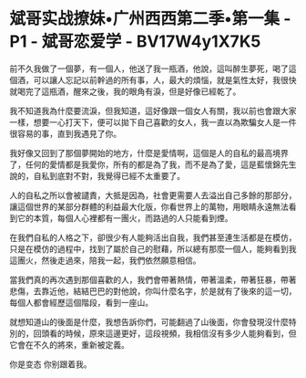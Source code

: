 # 斌哥实战撩妹•广州西西第二季•第一集 - P1 - 斌哥恋爱学 - BV17W4y1X7K5

前不久我做了一個夢，有一個人，他送了我一瓶酒，他說，這叫醉生夢死，喝了這個酒，可以讓人忘記以前幹過的所有事，人，最大的煩惱，就是氣性太好，我很快就喝完了這瓶酒，醒來之後，我的眼角有淚，但是好像已經乾了。

我不知道我為什麼要流淚，但我知道，這好像跟一個女人有關，我以前也會跟大家一樣，想要一心打天下，便可以拋下自己喜歡的女人，我一直以為欺騙女人是一件很容易的事，直到我遇見了你。

我好像又回到了那個夢開始的地方，什麼是愛情啊，這個是人的自私的最高境界了，任何的愛情都是我愛你，所有的都是為了我，而不是為了愛，這是藍懷錦先生說的，自私到底對不對，我覺得已經不太重要了。

人的自私之所以會被譴責，大抵是因為，社會更需要人去溢出自己多餘的那部分，讓這個世界的某部分群體的利益最大化版，你看世界上的萬物，用眼睛永遠無法看到它的本質，每個人心裡都有一團火，而路過的人只能看到煙。

在我們自私的人格之下，卻很少有人能夠活出自我，我們甚至連生活都是在模仿，只是在模仿的過程中，找到了屬於自己的慰藉，所以總有那麼一個人，能夠看到我這團火，然後走過來，陪我一起，我們依然願意相信。

當我們真的再次遇到那個喜歡的人，我們會帶著熱情，帶著溫柔，帶著狂暴，帶著悲傷，去靠近他，結結巴巴的對他說，你叫什麼名字，於是就有了後來的這一切，每個人都會經歷這個階段，看到一座山。

就想知道山的後面是什麼，我想告訴你們，可能翻過了山後面，你會發現沒什麼特別的，回頭看的時候，原來這邊更好，這段視頻，我相信沒有多少人能夠看到，但它會在不久的將來，重新被定義。

你是变态 你别跟着我。